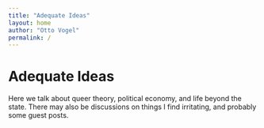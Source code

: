 ```yaml
---
title: "Adequate Ideas"
layout: home
author: "Otto Vogel"
permalink: /
---
```


# Adequate Ideas

Here we talk about queer theory, political economy, and life beyond the state. There may also be discussions on things I find irritating, and probably some guest posts. 
